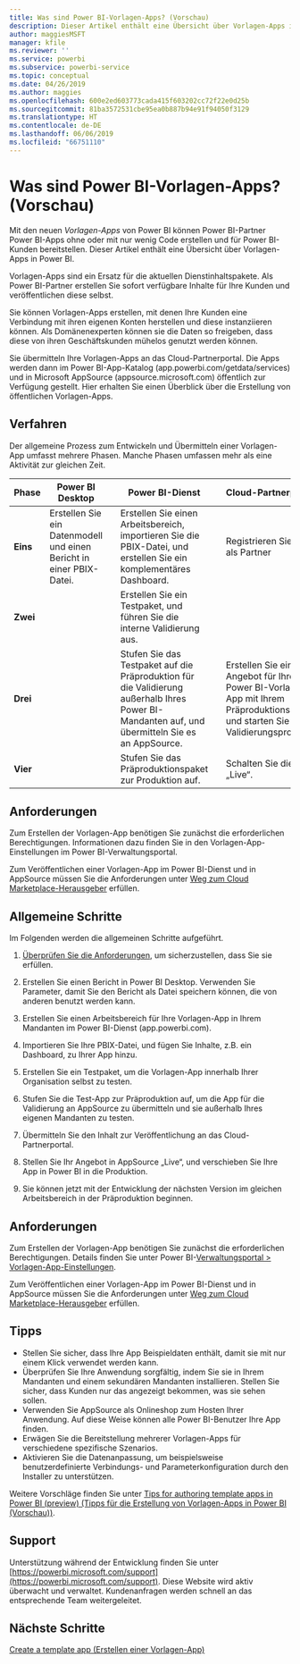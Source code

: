 ```yaml
---
title: Was sind Power BI-Vorlagen-Apps? (Vorschau)
description: Dieser Artikel enthält eine Übersicht über Vorlagen-Apps in Power BI. Erfahren Sie, wie Sie Power BI-Apps ohne oder mit nur wenig Code erstellen, und diese dann für Power BI-Kunden bereitstellen.
author: maggiesMSFT
manager: kfile
ms.reviewer: ''
ms.service: powerbi
ms.subservice: powerbi-service
ms.topic: conceptual
ms.date: 04/26/2019
ms.author: maggies
ms.openlocfilehash: 600e2ed603773cada415f603202cc72f22e0d25b
ms.sourcegitcommit: 81ba3572531cbe95ea0b887b94e91f94050f3129
ms.translationtype: HT
ms.contentlocale: de-DE
ms.lasthandoff: 06/06/2019
ms.locfileid: "66751110"
---
```

# <a name="what-are-power-bi-template-apps-preview"></a>Was sind Power BI-Vorlagen-Apps? (Vorschau)

Mit den neuen *Vorlagen-Apps* von Power BI können Power BI-Partner Power BI-Apps ohne oder mit nur wenig Code erstellen und für Power BI-Kunden bereitstellen.  Dieser Artikel enthält eine Übersicht über Vorlagen-Apps in Power BI.

Vorlagen-Apps sind ein Ersatz für die aktuellen Dienstinhaltspakete. Als Power BI-Partner erstellen Sie sofort verfügbare Inhalte für Ihre Kunden und veröffentlichen diese selbst.  

Sie können Vorlagen-Apps erstellen, mit denen Ihre Kunden eine Verbindung mit ihren eigenen Konten herstellen und diese instanziieren können. Als Domänenexperten können sie die Daten so freigeben, dass diese von ihren Geschäftskunden mühelos genutzt werden können.  

Sie übermitteln Ihre Vorlagen-Apps an das Cloud-Partnerportal. Die Apps werden dann im Power BI-App-Katalog (app.powerbi.com/getdata/services) und in Microsoft AppSource (appsource.microsoft.com) öffentlich zur Verfügung gestellt. Hier erhalten Sie einen Überblick über die Erstellung von öffentlichen Vorlagen-Apps.  

## <a name="process"></a>Verfahren
Der allgemeine Prozess zum Entwickeln und Übermitteln einer Vorlagen-App umfasst mehrere Phasen. Manche Phasen umfassen mehr als eine Aktivität zur gleichen Zeit.


| Phase | Power BI Desktop |  |Power BI-Dienst  |  |Cloud-Partnerportal  |
|---|--------|--|---------|---------|---------|
| **Eins** | Erstellen Sie ein Datenmodell und einen Bericht in einer PBIX-Datei. |  | Erstellen Sie einen Arbeitsbereich, importieren Sie die PBIX-Datei, und erstellen Sie ein komplementäres Dashboard.  |  | Registrieren Sie sich als Partner |
| **Zwei** |  |  | Erstellen Sie ein Testpaket, und führen Sie die interne Validierung aus.        |  | |
| **Drei** | |  | Stufen Sie das Testpaket auf die Präproduktion für die Validierung außerhalb Ihres Power BI-Mandanten auf, und übermitteln Sie es an AppSource.  |  | Erstellen Sie ein Angebot für Ihre Power BI-Vorlagen-App mit Ihrem Präproduktionspaket, und starten Sie den Validierungsprozess. |
| **Vier** | |  | Stufen Sie das Präproduktionspaket zur Produktion auf. |  | Schalten Sie die App „Live“. |

## <a name="requirements"></a>Anforderungen

Zum Erstellen der Vorlagen-App benötigen Sie zunächst die erforderlichen Berechtigungen. Informationen dazu finden Sie in den Vorlagen-App-Einstellungen im Power BI-Verwaltungsportal. 

Zum Veröffentlichen einer Vorlagen-App im Power BI-Dienst und in AppSource müssen Sie die Anforderungen unter [Weg zum Cloud Marketplace-Herausgeber](https://docs.microsoft.com/azure/marketplace/become-publisher) erfüllen.
 
## <a name="high-level-steps"></a>Allgemeine Schritte

Im Folgenden werden die allgemeinen Schritte aufgeführt. 

1. [Überprüfen Sie die Anforderungen](#requirements), um sicherzustellen, dass Sie sie erfüllen. 

1. Erstellen Sie einen Bericht in Power BI Desktop. Verwenden Sie Parameter, damit Sie den Bericht als Datei speichern können, die von anderen benutzt werden kann. 

1. Erstellen Sie einen Arbeitsbereich für Ihre Vorlagen-App in Ihrem Mandanten im Power BI-Dienst (app.powerbi.com). 

1. Importieren Sie Ihre PBIX-Datei, und fügen Sie Inhalte, z.B. ein Dashboard, zu Ihrer App hinzu. 

1. Erstellen Sie ein Testpaket, um die Vorlagen-App innerhalb Ihrer Organisation selbst zu testen. 

1. Stufen Sie die Test-App zur Präproduktion auf, um die App für die Validierung an AppSource zu übermitteln und sie außerhalb Ihres eigenen Mandanten zu testen. 

1. Übermitteln Sie den Inhalt zur Veröffentlichung an das Cloud-Partnerportal. 

1. Stellen Sie Ihr Angebot in AppSource „Live“, und verschieben Sie Ihre App in Power BI in die Produktion.
2. Sie können jetzt mit der Entwicklung der nächsten Version im gleichen Arbeitsbereich in der Präproduktion beginnen. 

## <a name="requirements"></a>Anforderungen

Zum Erstellen der Vorlagen-App benötigen Sie zunächst die erforderlichen Berechtigungen. Details finden Sie unter Power BI-[Verwaltungsportal > Vorlagen-App-Einstellungen](service-admin-portal.md#template-apps-settings-preview). 

Zum Veröffentlichen einer Vorlagen-App im Power BI-Dienst und in AppSource müssen Sie die Anforderungen unter [Weg zum Cloud Marketplace-Herausgeber](https://docs.microsoft.com/azure/marketplace/become-publisher) erfüllen.

## <a name="tips"></a>Tipps 

- Stellen Sie sicher, dass Ihre App Beispieldaten enthält, damit sie mit nur einem Klick verwendet werden kann. 
- Überprüfen Sie Ihre Anwendung sorgfältig, indem Sie sie in Ihrem Mandanten und einem sekundären Mandanten installieren. Stellen Sie sicher, dass Kunden nur das angezeigt bekommen, was sie sehen sollen. 
- Verwenden Sie AppSource als Onlineshop zum Hosten Ihrer Anwendung. Auf diese Weise können alle Power BI-Benutzer Ihre App finden. 
- Erwägen Sie die Bereitstellung mehrerer Vorlagen-Apps für verschiedene spezifische Szenarios. 
- Aktivieren Sie die Datenanpassung, um beispielsweise benutzerdefinierte Verbindungs- und Parameterkonfiguration durch den Installer zu unterstützen.

Weitere Vorschläge finden Sie unter [Tips for authoring template apps in Power BI (preview) (Tipps für die Erstellung von Vorlagen-Apps in Power BI (Vorschau))](service-template-apps-tips.md).

## <a name="support"></a>Support
Unterstützung während der Entwicklung finden Sie unter [https://powerbi.microsoft.com/support](https://powerbi.microsoft.com/support). Diese Website wird aktiv überwacht und verwaltet. Kundenanfragen werden schnell an das entsprechende Team weitergeleitet.

## <a name="next-steps"></a>Nächste Schritte

[Create a template app (Erstellen einer Vorlagen-App)](service-template-apps-create.md)